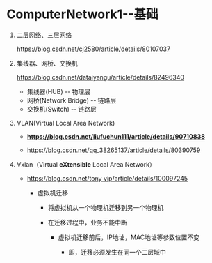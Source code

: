 # ComputerNetwork1--基础

1. 二层网络、三层网络

   https://blog.csdn.net/cj2580/article/details/80107037

2. 集线器、网桥、交换机

   https://blog.csdn.net/dataiyangu/article/details/82496340

   + 集线器(HUB) -- 物理层
   + 网桥(Network Bridge) -- 链路层
   + 交换机(Switch) -- 链路层
   
3. VLAN(Virtual Local Area Network)

   + **https://blog.csdn.net/liufuchun111/article/details/90710838**
   
   + https://blog.csdn.net/qq_38265137/article/details/80390759

4. Vxlan（Virtual **eXtensible** Local Area Network）

   + https://blog.csdn.net/tony_vip/article/details/100097245
     + 虚拟机迁移

       + 将虚拟机从一个物理机迁移到另一个物理机

       + 在迁移过程中，业务不能中断

         + 虚拟机迁移前后，IP地址，MAC地址等参数位置不变

           + 即，迁移必须发生在同一个二层域中

           

   

